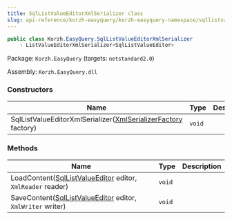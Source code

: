 ```yaml
---
title: SqlListValueEditorXmlSerializer class
slug: api-reference/korzh-easyquery/korzh-easyquery-namespace/sqllistvalueeditorxmlserializer-class
---
```


```csharp
public class Korzh.EasyQuery.SqlListValueEditorXmlSerializer
    : ListValueEditorXmlSerializer<SqlListValueEditor>

```
Package: `Korzh.EasyQuery` (targets: `netstandard2.0`)

Assembly: `Korzh.EasyQuery.dll`

### Constructors

| Name | Type | Description | 
| --- | --- | --- | 
| SqlListValueEditorXmlSerializer([XmlSerializerFactory](//easyquery/docs/api-reference/korzh-easyquery/korzh-easyquery-namespace/xmlserializerfactory-class) factory) | `void` |  | 


### Methods

| Name | Type | Description | 
| --- | --- | --- | 
| LoadContent([SqlListValueEditor](//easyquery/docs/api-reference/korzh-easyquery/korzh-easyquery-namespace/sqllistvalueeditor-class) editor, `XmlReader` reader) | `void` |  | 
| SaveContent([SqlListValueEditor](//easyquery/docs/api-reference/korzh-easyquery/korzh-easyquery-namespace/sqllistvalueeditor-class) editor, `XmlWriter` writer) | `void` |  |